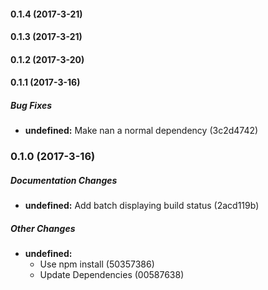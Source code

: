 #### 0.1.4 (2017-3-21)

#### 0.1.3 (2017-3-21)

#### 0.1.2 (2017-3-20)

#### 0.1.1 (2017-3-16)

##### Bug Fixes

* **undefined:** Make nan a normal dependency (3c2d4742)

### 0.1.0 (2017-3-16)

##### Documentation Changes

* **undefined:** Add batch displaying build status (2acd119b)

##### Other Changes

* **undefined:**
  * Use npm install (50357386)
  * Update Dependencies (00587638)

